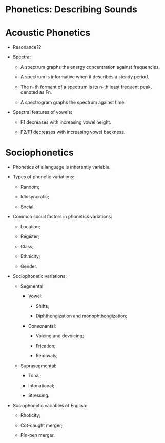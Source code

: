 # Phonetics: Describing Sounds

# Acoustic Phonetics

- Resonance??

- Spectra:

  - A spectrum graphs the energy concentration against frequencies.

  - A spectrum is informative when it describes a steady period.

  - The n-th formant of a spectrum is its n-th least frequent peak, denoted as Fn.

  - A spectrogram graphs the spectrum against time.

- Spectral features of vowels:

  - F1 decreases with increasing vowel height.

  - F2/F1 decreases with increasing vowel backness.

# Sociophonetics

- Phonetics of a language is inherently variable.

- Types of phonetic variations:

  - Random;

  - Idiosyncratic;

  - Social.

- Common social factors in phonetics variations:

  - Location;

  - Register;

  - Class;

  - Ethnicity;

  - Gender.

- Sociophonetic variations:

  - Segmental:

    - Vowel:

      - Shifts;

      - Diphthongization and monophthongization;

    - Consonantal:

      - Voicing and devoicing;

      - Frication;

      - Removals;

  - Suprasegmental:

    - Tonal;

    - Intonational;

    - Stressing.

- Sociophonetic variables of English:

  - Rhoticity;

  - Cot-caught merger;

  - Pin-pen merger.


